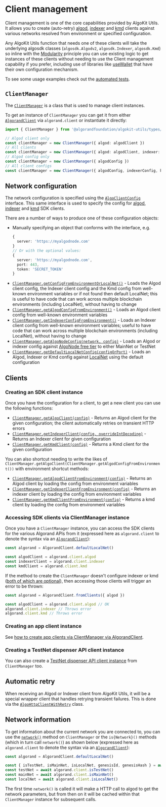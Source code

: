 # Client management

Client management is one of the core capabilities provided by AlgoKit Utils. It allows you to create (auto-retry) [algod](https://dev.algorand.co/reference/rest-api/algod), [indexer](https://dev.algorand.co/reference/rest-api/indexer) and [kmd](https://dev.algorand.co/reference/rest-api/kmd) clients against various networks resolved from environment or specified configuration.

Any AlgoKit Utils function that needs one of these clients will take the underlying algosdk classes (`algosdk.Algodv2`, `algosdk.Indexer`, `algosdk.Kmd`) so inline with the [Modularity](../README.md#core-principles) principle you can use existing logic to get instances of these clients without needing to use the Client management capability if you prefer, including use of libraries like [useWallet](https://github.com/TxnLab/use-wallet) that have their own configuration mechanism.

To see some usage examples check out the [automated tests](../../src/types/client-manager.spec.ts).

## `ClientManager`

The [`ClientManager`](../code/classes/types_client_manager.ClientManager.md) is a class that is used to manage client instances.

To get an instance of `ClientManager` you can get it from either [`AlgorandClient`](./algorand-client.md) via `algorand.client` or instantiate it directly:

```typescript
import { ClientManager } from '@algorandfoundation/algokit-utils/types/client-manager'

// Algod client only
const clientManager = new ClientManager({ algod: algodClient })
// All clients
const clientManager = new ClientManager({ algod: algodClient, indexer: indexerClient, kmd: kmdClient })
// Algod config only
const clientManager = new ClientManager({ algodConfig })
// All client configs
const clientManager = new ClientManager({ algodConfig, indexerConfig, kmdConfig })
```

## Network configuration

The network configuration is specified using the [`AlgoClientConfig`](../code/interfaces/types_network_client.AlgoClientConfig.md) interface. This same interface is used to specify the config for [algod](https://algorand.github.io/js-algorand-sdk/classes/Algodv2.html), [indexer](https://algorand.github.io/js-algorand-sdk/classes/Indexer.html) and [kmd](https://algorand.github.io/js-algorand-sdk/classes/Kmd.html) SDK clients.

There are a number of ways to produce one of these configuration objects:

- Manually specifying an object that conforms with the interface, e.g.
  ```typescript
  {
    server: 'https://myalgodnode.com'
  }
  // Or with the optional values:
  {
    server: 'https://myalgodnode.com',
    port: 443,
    token: 'SECRET_TOKEN'
  }
  ```
- [`ClientManager.getConfigFromEnvironmentOrLocalNet()`](../code/classes/types_client_manager.ClientManager.md#getconfigfromenvironmentorlocalnet) - Loads the Algod client config, the Indexer client config and the Kmd config from well-known environment variables or if not found then default LocalNet; this is useful to have code that can work across multiple blockchain environments (including LocalNet), without having to change
- [`ClientManager.getAlgodConfigFromEnvironment()`](../code/classes/types_client_manager.ClientManager.md#getalgodconfigfromenvironment) - Loads an Algod client config from well-known environment variables
- [`ClientManager.getIndexerConfigFromEnvironment()`](../code/classes/types_client_manager.ClientManager.md#getindexerconfigfromenvironment) - Loads an Indexer client config from well-known environment variables; useful to have code that can work across multiple blockchain environments (including LocalNet), without having to change
- [`ClientManager.getAlgoNodeConfig(network, config)`](../code/classes/types_client_manager.ClientManager.md#getalgonodeconfig) - Loads an Algod or indexer config against [AlgoNode free tier](https://nodely.io/docs/free/start) to either MainNet or TestNet
- [`ClientManager.getDefaultLocalNetConfig(configOrPort)`](../code/classes/types_client_manager.ClientManager.md#getdefaultlocalnetconfig) - Loads an Algod, Indexer or Kmd config against [LocalNet](https://github.com/algorandfoundation/algokit-cli/blob/main/docs/features/localnet.md) using the default configuration

## Clients

### Creating an SDK client instance

Once you have the configuration for a client, to get a new client you can use the following functions:

- [`ClientManager.getAlgoClient(config)`](../code/classes/types_client_manager.ClientManager.md#getalgoclient) - Returns an Algod client for the given configuration; the client automatically retries on transient HTTP errors
- [`ClientManager.getIndexerClient(config, overrideIntDecoding)`](../code/classes/types_client_manager.ClientManager.md#getindexerclient) - Returns an Indexer client for given configuration
- [`ClientManager.getKmdClient(config)`](../code/classes/types_client_manager.ClientManager.md#getkmdclient) - Returns a Kmd client for the given configuration

You can also shortcut needing to write the likes of `ClientManager.getAlgoClient(ClientManager.getAlgodConfigFromEnvironment())` with environment shortcut methods:

- [`ClientManager.getAlgodClientFromEnvironment(config)`](../code/classes/types_client_manager.ClientManager.md#getalgodclientfromenvironment) - Returns an Algod client by loading the config from environment variables
- [`ClientManager.getIndexerClientFromEnvironment(config)`](../code/classes/types_client_manager.ClientManager.md#getindexerclientfromenvironment) - Returns an indexer client by loading the config from environment variables
- [`ClientManager.getKmdClientFromEnvironment(config)`](../code/classes/types_client_manager.ClientManager.md#getkmdclientfromenvironment) - Returns a kmd client by loading the config from environment variables

### Accessing SDK clients via ClientManager instance

Once you have a `ClientManager` instance, you can access the SDK clients for the various Algorand APIs from it (expressed here as `algorand.client` to denote the syntax via an [`AlgorandClient`](./algorand-client.md)):

```typescript
const algorand = AlgorandClient.defaultLocalNet()

const algodClient = algorand.client.algod
const indexerClient = algorand.client.indexer
const kmdClient = algorand.client.kmd
```

If the method to create the `ClientManager` doesn't configure indexer or kmd ([both of which are optional](#client-management)), then accessing those clients will trigger an error to be thrown:

```typescript
const algorand = AlgorandClient.fromClients({ algod })

const algodClient = algorand.client.algod // OK
algorand.client.indexer // Throws error
algorand.client.kmd // Throws error
```

### Creating an app client instance

See [how to create app clients via ClientManager via AlgorandClient](./app-client.md#via-algorandclient).

### Creating a TestNet dispenser API client instance

You can also create a [TestNet dispenser API client instance](./dispenser-client.md#creating-a-dispenser-client) from `ClientManager` too.

## Automatic retry

When receiving an Algod or Indexer client from AlgoKit Utils, it will be a special wrapper client that handles retrying transient failures. This is done via the [`AlgoHttpClientWithRetry`](../code/classes/types_algo_http_client_with_retry.AlgoHttpClientWithRetry.md) class.

## Network information

To get information about the current network you are connected to, you can use the [`network()`](../code/classes/types_client_manager.ClientManager.md#network) method on `ClientManager` or the `is{Network}()` methods (which in turn call `network()`) as shown below (expressed here as `algorand.client` to denote the syntax via an [`AlgorandClient`](./algorand-client.md)):

```typescript
const algorand = AlgorandClient.defaultLocalNet()

const { isTestNet, isMainNet, isLocalNet, genesisId, genesisHash } = await algorand.client.network()
const testNet = await algorand.client.isTestNet()
const mainNet = await algorand.client.isMainNet()
const localNet = await algorand.client.isLocalNet()
```

The first time `network()` is called it will make a HTTP call to algod to get the network parameters, but from then on it will be cached within that `ClientManager` instance for subsequent calls.

